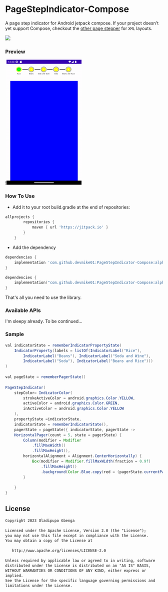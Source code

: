# PageStepIndicator-Compose
A page step indicator for Android jetpack compose. If your project doesn't yet support Compose,
checkout the [other page stepper](https://github.com/devmike01/PageStepIndicator) for `XML` layouts.

[![](https://jitpack.io/v/devmike01/PageStepIndicator-Compose.svg)](https://jitpack.io/#devmike01/PageStepIndicator-Compose)

### Preview
!<img src="https://github.com/devmike01/PageStepIndicator-Compose/blob/choir/media/pageindicator_anim.gif" width="240" height="400">

### How To Use
- Add it to your root build.gradle at the end of repositories:

```groovy
allprojects {
		repositories {
			maven { url 'https://jitpack.io' }
		}
	}
```
- Add the dependency

```groovy
dependencies {
    implementation 'com.github.devmike01:PageStepIndicator-Compose:alpha01'
}
```

```Kotlin DSL(Android Only)
dependencies {
    implementation("com.github.devmike01:PageStepIndicator-Compose:alpha01")
}
```

That's all you need to use the library.

### Available APIs
I'm sleepy already. To be continued...

### Sample

```java
val indicatorState = rememberIndicatorPropertyState(
    IndicatorProperty(labels = listOf(IndicatorLabel("Rice"),
        IndicatorLabel("Beans"), IndicatorLabel("Soda and Wine"),
        IndicatorLabel("Soda"), IndicatorLabel("Beans and Rice")))
)

val pageState = rememberPagerState()

PageStepIndicator(
    stepColor= IndicatorColor(
        strokeActiveColor = android.graphics.Color.YELLOW,
        activeColor = android.graphics.Color.GREEN,
        inActiveColor = android.graphics.Color.YELLOW
    ),
    propertyState =indicatorState,
    indicatorState = rememberIndicatorState(),
    pagerState = pageState){ indicatorState, pagerState ->
    HorizontalPager(count = 5, state = pagerState) {
        Column(modifier = Modifier
            .fillMaxWidth()
            .fillMaxHeight(),
        horizontalAlignment = Alignment.CenterHorizontally) {
            Box(modifier = Modifier.fillMaxWidth(fraction = 0.9f)
                .fillMaxHeight()
                .background(Color.Blue.copy(red = (pagerState.currentPage*0.2).toFloat())))
        }

    }
}
```

License
-------

    Copyright 2023 Oladipupo Gbenga

    Licensed under the Apache License, Version 2.0 (the "License");
    you may not use this file except in compliance with the License.
    You may obtain a copy of the License at

       http://www.apache.org/licenses/LICENSE-2.0

    Unless required by applicable law or agreed to in writing, software
    distributed under the License is distributed on an "AS IS" BASIS,
    WITHOUT WARRANTIES OR CONDITIONS OF ANY KIND, either express or implied.
    See the License for the specific language governing permissions and
    limitations under the License.



